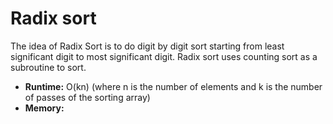 # Radix sort

The idea of Radix Sort is to do digit by digit sort starting from least significant digit to most significant digit. Radix sort uses counting sort as a subroutine to sort.

- **Runtime:** O(kn) (where n is the number of elements and k is the number of passes of the sorting array)
- **Memory:**
